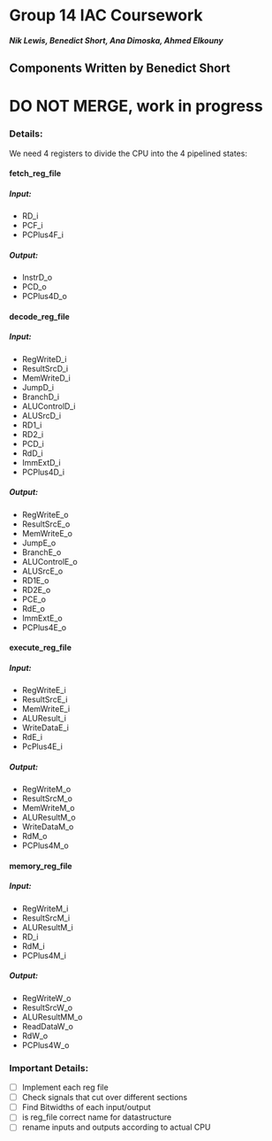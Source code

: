 # Group 14 IAC Coursework
##### Nik Lewis, Benedict Short, Ana Dimoska, Ahmed Elkouny
## Components Written by Benedict Short

# DO NOT MERGE, work in progress


### Details:
We need 4 registers to divide the CPU into the 4 pipelined states:

#### fetch_reg_file

##### Input:
- RD_i
- PCF_i
- PCPlus4F_i
##### Output:
- InstrD_o
- PCD_o
- PCPlus4D_o


#### decode_reg_file
##### Input:
- RegWriteD_i
- ResultSrcD_i
- MemWriteD_i
- JumpD_i
- BranchD_i
- ALUControlD_i
- ALUSrcD_i
- RD1_i
- RD2_i
- PCD_i
- RdD_i
- ImmExtD_i
- PCPlus4D_i

##### Output:
- RegWriteE_o
- ResultSrcE_o
- MemWriteE_o
- JumpE_o
- BranchE_o
- ALUControlE_o
- ALUSrcE_o
- RD1E_o
- RD2E_o
- PCE_o
- RdE_o
- ImmExtE_o
- PCPlus4E_o



#### execute_reg_file
##### Input:
- RegWriteE_i
- ResultSrcE_i
- MemWriteE_i
- ALUResult_i
- WriteDataE_i
- RdE_i
- PcPlus4E_i

##### Output:
- RegWriteM_o
- ResultSrcM_o
- MemWriteM_o
- ALUResultM_o
- WriteDataM_o
- RdM_o
- PCPlus4M_o

#### memory_reg_file

##### Input:
- RegWriteM_i
- ResultSrcM_i
- ALUResultM_i
- RD_i
- RdM_i
- PCPlus4M_i

##### Output:
- RegWriteW_o
- ResultSrcW_o
- ALUResultMM_o
- ReadDataW_o
- RdW_o
- PCPlus4W_o




### Important Details:

- [ ] Implement each reg file
- [ ] Check signals that cut over different sections
- [ ] Find Bitwidths of each input/output
- [ ] is reg_file correct name for datastructure
- [ ] rename inputs and outputs according to actual CPU
